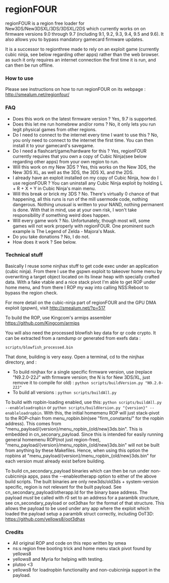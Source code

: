 regionFOUR
=======

regionFOUR is a region free loader for New3DS/New3DSXL/3DS/3DSXL/2DS which currently works on on firmware versions 9.0 through 9.7 (including 9.1, 9.2, 9.3, 9.4, 9.5 and 9.6). It also allows you to bypass mandatory gamecard firmware updates.

It is a successor to regionthree made to rely on an exploit game (currently cubic ninja, see below regarding other apps) rather than the web browser. as such it only requires an internet connection the first time it is run, and can then be run offline.

### How to use

Please see instructions on how to run regionFOUR on its webpage : http://smealum.net/regionfour/

### FAQ

- Does this work on the latest firmware version ? Yes, 9.7 is supported.
- Does this let me run homebrew and/or roms ? No, it only lets you run legit physical games from other regions.
- Do I need to connect to the internet every time I want to use this ? No, you only need to connect to the internet the first time. You can then install it to your gamecard's savegame.
- Do I need a flashcart/game/hardware for this ? Yes, regionFOUR currently requires that you own a copy of Cubic Ninja(see below regarding other apps) from your own region to run.
- Will this work on my New 3DS ? Yes, this works on the New 3DS, the New 3DS XL, as well as the 3DS, the 3DS XL and the 2DS.
- I already have an exploit installed on my copy of Cubic Ninja, how do I use regionFOUR ? You can uninstall any Cubic Ninja exploit by holding L + R + X + Y in Cubic Ninja's main menu.
- Will this break or brick my 3DS ? No. There's virtually 0 chance of that happening, all this runs is run of the mill usermode code, nothing dangerous. Nothing unusual is written to your NAND, nothing permanent is done. With that in mind, use at your own risk, I won't take responsibility if something weird does happen.
- Will every game work ? No. Unfortunately, though most will, some games will not work properly with regionFOUR. One prominent such example is The Legend of Zelda - Majora's Mask.
- Do you take donations ? No, I do not.
- How does it work ? See below.

### Technical stuff

Basically I reuse some ninjhax stuff to get code exec under an application (cubic ninja). From there I use the gspwn exploit to takeover home menu by overwriting a target object located on its linear heap with specially crafted data. With a fake vtable and a nice stack pivot I'm able to get ROP under home menu, and from there I ROP my way into calling NSS:Reboot to bypass the region check.

For more detail on the cubic-ninja part of regionFOUR and the GPU DMA exploit (gspwn), visit http://smealum.net/?p=517

To build the ROP, use Kingcom's armips assembler https://github.com/Kingcom/armips
	
You will also need the processed blowfish key data for qr code crypto. It can be extracted from a ramdump or generated from exefs data :

	scripts/blowfish_processed.bin

That done, building is very easy. Open a terminal, cd to the ninjhax directory, and :

- To build ninjhax for a single specific firmware version, use (replace "N9.2.0-22J" with firmware version; the N is for New 3DS/XL, just remove it to compile for old) : `python scripts/buildVersion.py "N9.2.0-22J"`
- To build all versions : `python scripts/buildAll.py`

To build with ropbin-loading enabled, use this: `python scripts/buildAll.py --enableloadropbin` or `python scripts/buildVersion.py "{version}" --enableloadropbin`. With this, the initial homemenu ROP will just stack-pivot to the ROP-chain from menu_ropbin.bin(see "firm_constants/" for the ropbin address). This comes from "menu_payload/{version}/menu_ropbin_{old/new}3ds.bin". This is embedded in cn_seconary_payload. Since this is intended for easily running general homemenu ROP(not just region-free), "menu_payload/{version}/menu_ropbin_{old/new}3ds.bin" will not be built from anything by these Makefiles. Hence, when using this option the ropbins at "menu_payload/{version}/menu_ropbin_{old/new}3ds.bin" for each version must already exist before building.

To build cn_secondary_payload binaries which can then be run under non-cubicninja apps, pass the --enableotherapp option to either of the above build scripts. The built binaries are only new3ds/old3ds + system-version specific, region is not relevant for the built payload. See cn_secondary_payload/otherapp.ld for the binary base address. The payload *must* be called with r0 set to an address for a paramblk structure, see cn_secondary_payload or oot3dhax for the format of that structure. This allows the payload to be used under any app where the exploit which loaded the payload setup a paramblk struct correctly, including OoT3D: https://github.com/yellows8/oot3dhax

### Credits

- All original ROP and code on this repo written by smea
- ns:s region free booting trick and home menu stack pivot found by yellows8
- yellows8 and Myria for helping with testing.
- plutoo <3
- yellows8 for loadropbin functionality and non-cubicninja support in the payload.
